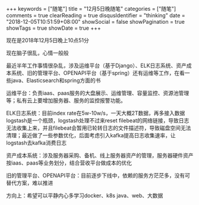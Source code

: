 +++
keywords = ["随笔"]
title = "12月5日晚随笔"
categories = ["随笔"]
comments = true
clearReading = true
disqusIdentifier = "thinking"
date = "2018-12-05T10:51:59+08:00"
showSocial = false
showPagination = true
showTags = true
showDate = true
+++

现在是2018年12月5日晚上10点51分

现在脑子很乱，心情一般般

最近半年工作事情很杂乱，涉及运维平台（基于Django）、ELK日志系统、资产成本系统、旧的管理平台、OPENAPI平台（基于spring）还有运维等工作，在看一些java、Elasticsearch和spring方面的书

运维平台：负责iaas、paas服务的大盘展示、运维管理、容量监控、资源池管理等；私有云上要增加服务器、服务的监控报警功能。

ELK日志系统：目前index rate在5w-10w/s，一天大概2T数据，再多接入数据logstash是一个瓶颈，logstash处理不过来reset filebeat的网络链接，导致日志无法收集上来，并且filebeat会暂用已轮转日志的文件描述符，导致磁盘空间无法清理；最近做了一些参数优化，后面考虑引入kafka提高日志收集速率，让logstash去kafka消费日志

资产成本系统：涉及服务器采购、备机、线上服务器资产的管理，服务器硬件资产按iaas、paas等业务划分，结合营收平台做成本的优化

旧的管理平台、OPENAPI平台：目前逐步下线中，依赖的服务方茫茫多，没有可替代方案，难以推进

方向上：希望可以平静内心多学习docker、k8s        java、web、大数据
